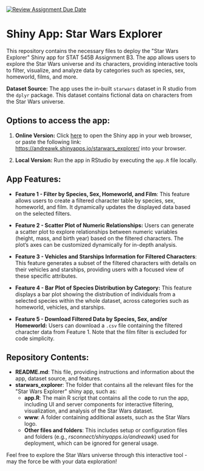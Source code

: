 [![Review Assignment Due Date](https://classroom.github.com/assets/deadline-readme-button-22041afd0340ce965d47ae6ef1cefeee28c7c493a6346c4f15d667ab976d596c.svg)](https://classroom.github.com/a/_WsouPuM)

# Shiny App: Star Wars Explorer

This repository contains the necessary files to deploy the "Star Wars Explorer" Shiny app for STAT 545B Assignment B3. The app allows users to explore the Star Wars universe and its characters, providing interactive tools to filter, visualize, and analyze data by categories such as species, sex, homeworld, films, and more.

**Dataset Source:** The app uses the in-built `starwars` dataset in R studio from the `dplyr` package. This dataset contains fictional data on characters from the Star Wars universe.

## Options to access the app:

1.  **Online Version:** Click [here](https://andreawk.shinyapps.io/starwars_explorer/) to open the Shiny app in your web browser, or paste the following link: <https://andreawk.shinyapps.io/starwars_explorer/> into your browser.

2.  **Local Version:** Run the app in RStudio by executing the `app.R` file locally.

## App Features:

-   **Feature 1 - Filter by Species, Sex, Homeworld, and Film**: This feature allows users to create a filtered character table by species, sex, homeworld, and film. It dynamically updates the displayed data based on the selected filters.

-   **Feature 2 - Scatter Plot of Numeric Relationships:** Users can generate a scatter plot to explore relationships between numeric variables (height, mass, and birth year) based on the filtered characters. The plot’s axes can be customized dynamically for in-depth analysis.

-   **Feature 3 - Vehicles and Starships Information for Filtered Characters**: This feature generates a subset of the filtered characters with details on their vehicles and starships, providing users with a focused view of these specific attributes.

-   **Feature 4 - Bar Plot of Species Distribution by Category:** This feature displays a bar plot showing the distribution of individuals from a selected species within the whole dataset, across categories such as homeworld, vehicles, and starships.

-   **Feature 5 - Download Filtered Data by Species, Sex, and/or Homeworld:** Users can download a `.csv` file containing the filtered character data from Feature 1. Note that the film filter is excluded for code simplicity.

## Repository Contents:
- **README.md**: This file, providing instructions and information about the app, dataset source, and features.
- **starwars_explorer**: The folder that contains all the relevant files for the "Star Wars Explorer" shiny app, such as:  
  - **app.R**: The main R script that contains all the code to run the app, including UI and server components for interactive filtering, visualization, and analysis of the Star Wars dataset.
  - **www**: A folder containing additional assets, such as the Star Wars logo.
  - **Other files and folders**: This includes setup or configuration files and folders (e.g., _rsconnect/shinyapps.io/andreawk_) used for deployment, which can be ignored for general usage.

Feel free to explore the Star Wars universe through this interactive tool - may the force be with your data exploration!
